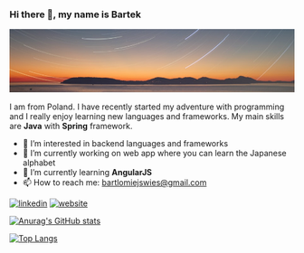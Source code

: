 ### Hi there 👋, my name is Bartek
![Banner](https://github.com/Bartek030/Bartek030/blob/main/pexels-faik-akmd-102546.jpg?raw=true)

I am from Poland. I have recently started my adventure with programming and I really enjoy learning new languages and frameworks. My main skills are **Java** with **Spring** framework.


- 👀 I’m interested in backend languages and frameworks
- 🔭 I’m currently working on web app where you can learn the Japanese alphabet  
- 🌱 I’m currently learning **AngularJS** 
- 📫 How to reach me: bartlomiejswies@gmail.com

 [<img src='https://cdn.jsdelivr.net/npm/simple-icons@3.0.1/icons/linkedin.svg' alt='linkedin' height='40'>](https://www.linkedin.com/in/bartłomiej-święs/)&nbsp;[<img src='https://cdn.jsdelivr.net/npm/simple-icons@3.0.1/icons/icloud.svg' alt='website' height='40'>](https://bartlomiej-swies.pl/)  

[![Anurag's GitHub stats](https://github-readme-stats.vercel.app/api?username=Bartek030&show_icons=true&theme=tokyonight)](https://github.com/anuraghazra/github-readme-stats)

[![Top Langs](https://github-readme-stats.vercel.app/api/top-langs/?username=Bartek030&layout=compact&hide=pascal&theme=tokyonight)](https://github.com/anuraghazra/github-readme-stats)
